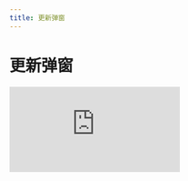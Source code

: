 ```yaml
---
title: 更新弹窗
---
```


# 更新弹窗

<div class="demo-box">
	<iframe scrolling="auto" frameborder="0" src="https://npro.redou.vip/h5/#/pages/modules/update/update" class="demo-box-iframe"></iframe>
</div>